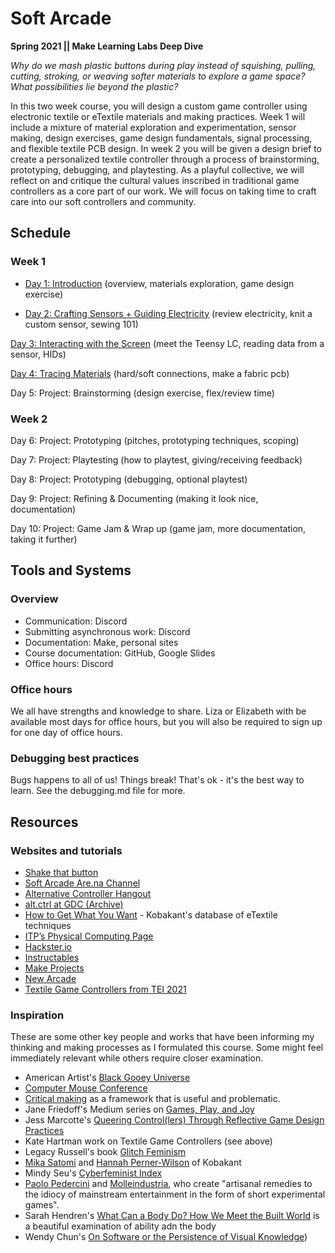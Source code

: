 # Soft Arcade

**Spring 2021 ||  Make Learning Labs Deep Dive**

*Why do we mash plastic buttons during play instead of squishing, pulling, cutting, stroking, or weaving softer materials to explore a game space? What possibilities lie beyond the plastic?* 

In this two week course, you will design a custom game controller using electronic textile or eTextile materials and making practices. Week 1 will include a mixture of material exploration and experimentation, sensor making, design exercises, game design fundamentals, signal processing, and flexible textile PCB design. In week 2 you will be given a design brief to create a personalized textile controller through a process of brainstorming, prototyping, debugging, and playtesting. As a playful collective, we will reflect on and critique the cultural values inscribed in traditional game controllers as a core part of our work. We will focus on taking time to craft care into our soft controllers and community. 


## Schedule
### Week 1
- [Day 1: Introduction](https://github.com/lizastark/soft-arcade/tree/main/Days/Day_1)
(overview, materials exploration, game design exercise)

- [Day 2: Crafting Sensors + Guiding Electricity](https://github.com/lizastark/soft-arcade/blob/main/Days/Day_2.md) (review electricity, knit a custom sensor, sewing 101)

[Day 3: Interacting with the Screen](https://github.com/lizastark/soft-arcade/blob/main/Days/Day_3.md) (meet the Teensy LC, reading data from a sensor, HIDs)

[Day 4: Tracing Materials](https://github.com/lizastark/soft-arcade/blob/main/Days/Day_4.md) (hard/soft connections, make a fabric pcb)

Day 5: Project: Brainstorming (design exercise, flex/review time)


### Week 2
Day 6: Project: Prototyping (pitches, prototyping techniques, scoping)

Day 7: Project: Playtesting (how to playtest, giving/receiving feedback)

Day 8: Project: Prototyping (debugging, optional playtest)

Day 9: Project: Refining & Documenting (making it look nice, documentation)

Day 10: Project: Game Jam & Wrap up (game jam, more documentation, taking it further)


## Tools and Systems
### Overview
- Communication: Discord
- Submitting asynchronous work: Discord
- Documentation: Make, personal sites
- Course documentation: GitHub, Google Slides
- Office hours: Discord

### Office hours
We all have strengths and knowledge to share. Liza or Elizabeth with be available most days for office hours, but you will also be required to sign up for one day of office hours. 

### Debugging best practices
Bugs happens to all of us! Things break! That's ok - it's the best way to learn. See the debugging.md file for more.


## Resources

### Websites and tutorials
- [Shake that button](http://shakethatbutton.com/)
- [Soft Arcade Are.na Channel](https://www.are.na/liza-stark/soft-arcade)
- [Alternative Controller Hangout](https://www.facebook.com/groups/865396730149365)
- [alt.ctrl at GDC (Archive)](https://gdconf.com/alt-ctrl-gdc/archive)
- [How to Get What You Want](http://www.kobakant.at/DIY/) - Kobakant's database of eTextile techniques
- [ITP’s Physical Computing Page](https://itp.nyu.edu/physcomp/)
- [Hackster.io](https://www.hackster.io/)
- [Instructables](instructables.com/)
- [Make Projects](https://makeprojects.com/home?r=n1bnb)
- [New Arcade](https://new-arcade.tumblr.com/)
- [Textile Game Controllers from TEI 2021](https://www.youtube.com/watch?v=15tJrOZZ_wQ)

### Inspiration
These are some other key people and works that have been informing my thinking and making processes as I formulated this course. Some might feel immediately relevant while others require closer examination.
- American Artist's [Black Gooey Universe](https://unbag.net/end/black-gooey-universe)
- [Computer Mouse Conference](https://www.computermouseconference.net/)
- [Critical making](http://www.conceptlab.com/criticalmaking/) as a framework that is useful and problematic.
- Jane Friedoff's Medium series on [Games, Play, and Joy](https://jfriedhoff.medium.com/games-play-and-joy-part-1-75991ff32e69) 
- Jess Marcotte's [Queering Control(lers) Through Reflective Game Design Practices](http://gamestudies.org/1803/articles/marcotte)
- Kate Hartman work on Textile Game Controllers (see above)
- Legacy Russell's book [Glitch Feminism](https://www.versobooks.com/books/3668-glitch-feminism)
- [Mika Satomi](http://www.nerding.at/) and [Hannah Perner-Wilson](https://www.plusea.at/) of Kobakant
- Mindy Seu's [Cyberfeminist Index](https://cyberfeminismindex.com/)
- [Paolo Pedercini](http://paolo.molleindustria.org/) and [Molleindustria](http://www.molleindustria.org/), who create "artisanal remedies to the idiocy of mainstream entertainment in the form of short experimental games".
- Sarah Hendren's [What Can a Body Do? How We Meet the Built World](https://www.newyorker.com/books/page-turner/when-the-world-isnt-designed-for-our-bodies) is a beautiful examination of ability adn the body
- Wendy Chun's [On Software or the Persistence of Visual Knowledge](https://monoskop.org/File:Chun_Wendy_Hui_Kyung_2005_On_Software_or_the_Persistence_of_Visual_Knowledge.pdf))



